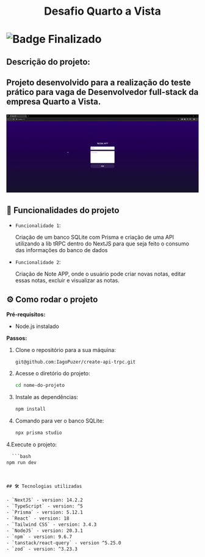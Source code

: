 <h1 align="center"> Desafio Quarto a Vista <h1>

![Badge Finalizado](http://img.shields.io/static/v1?label=STATUS&message=FINALIZADO&color=GREEN&style=for-the-badge)

<h2>Descrição do projeto:<h2>
<p>Projeto desenvolvido para a realização do teste prático para vaga de Desenvolvedor full-stack da empresa Quarto a Vista.</p>

<p align="center">
 <img src="/public/NotesAPP.gif">
</p>

## :hammer: Funcionalidades do projeto

- `Funcionalidade 1`:
    <p>Criação de um banco SQLite com Prisma e criação de uma API utilizando a lib tRPC dentro do NextJS para que seja feito o consumo das informações do banco de dados<p>

- `Funcionalidade 2`:
    <p>Criação de Note APP, onde o usuário pode criar novas notas, editar essas notas, excluir e visualizar as notas.<p>

## :gear: Como rodar o projeto

**Pré-requisitos:**

- Node.js instalado

**Passos:**

1. Clone o repositório para a sua máquina:

   ```bash
   git@github.com:IagoPuzer/create-api-trpc.git

   ```

2. Acesse o diretório do projeto:

   ```bash
   cd nome-do-projeto
   ```

3. Instale as dependências:

   ```bash
   npm install
   ```

4. Comando para ver o banco SQLite:

   ```bash
   npx prisma studio
   ```

4.Execute o projeto:

      ```bash
    npm run dev

```


## 🛠️ Tecnologias utilizadas

- `NextJS` - version: 14.2.2
- `TypeScript` - version: ^5
- `Prisma` - version: 5.12.1
- `React` - version: 18
- `Tailwind CSS` - version: 3.4.3
- `NodeJS` - version: 20.3.1
- `npm` - version: 9.6.7
- `tanstack/react-query` - version ^5.25.0
- `zod` - version: ^3.23.3
```
